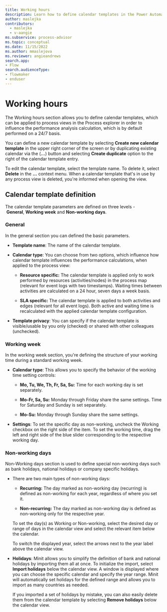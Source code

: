 ```yaml
---
title: Working hours
description: Learn how to define calendar templates in the Power Automate Process Mining desktop app.
author: maslejka
contributors:
  - maslejka
  - v-aangie
ms.subservice: process-advisor
ms.topic: conceptual
ms.date: 11/15/2022
ms.author: mmaslejova
ms.reviewer: angieandrews
search.app:
- Flow
search.audienceType:
- flowmaker
- enduser
---
```


# Working hours

The Working hours section allows you to define calendar templates, which can be applied to process views in the Process explorer in order to influence the performance analysis calculation, which is by default performed on a 24/7 basis.

You can define a new calendar template by selecting **Create new calendar template** in the upper right corner of the screen or by duplicating existing calendar via the (**…**) button and selecting **Create duplicate** option to the right of the calendar template entry.

To edit the calendar template, select the template name. To delete it, select **Delete** in the **...** context menu. When a calendar template that's in use by any process view is deleted, you're informed when opening the view.

## Calendar template definition

The calendar template parameters are defined on three levels - **General**, **Working week** and **Non-working days**.

### General

In the general section you can defined the basic parameters.

- **Template name**: The name of the calendar template.

- **Calendar type**: You can choose from two options, which influence how calendar template influences the performance calculations, when applied to the process view:

    - **Resource specific:** The calendar template is applied only to work performed by resources (activities/nodes) in the process map (relevant for event logs with two timestamps). Waiting times between activities are calculated on a 24 hour, seven days a week basis.

    - **SLA specific:** The calendar template is applied to both activities and edges (relevant for all event logs). Both active and waiting time is recalculated with the applied calendar template configuration.

- **Template privacy**: You can specify if the calendar template is visible/usable by you only (checked) or shared with other colleagues (unchecked).

### Working week

In the working week section, you're defining the structure of your working time during a standard working week.

- **Calendar type**: This allows you to specify the behavior of the working time setting controls:

    - **Mo, Tu, We, Th, Fr, Sa, Su:** Time for each working day is set separately.

    - **Mo-Fr, Sa, Su:** Monday through Friday share the same settings. Time for Saturday and Sunday is set separately.

    - **Mo-Su:** Monday through Sunday share the same settings.

- **Settings**: To set the specific day as non-working, uncheck the Working checkbox on the right side of the item. To set the working time, drag the left and right side of the blue slider corresponding to the respective working day.

### Non-working days

Non-Working days section is used to define special non-working days such as bank holidays, national holidays or company specific holidays.

- There are two main types of non-working days:

    - **Recurring:** The day marked as non-working day (recurring) is defined as non-working for each year, regardless of where you set it.

    - **Non-recurring:** The day marked as non-working day is defined as non-working only for the respective year.

    To set the day(s) as Working or Non-working, select the desired day or range of days in the calendar view and select the relevant item below the calendar.

    To switch the displayed year, select the arrows next to the year label above the calendar view.

- **Holidays**: Minit allows you to simplify the definition of bank and national holidays by importing them all at once. To initialize the import, select **Import holidays** below the calendar view. A window is displayed where you can choose the specific calendar and specify the year range. Minit will automatically set holidays for the defined range and allows you to import as many countries as needed.

    If you imported a set of holidays by mistake, you can also easily delete them from the calendar template by selecting **Remove holidays** below the calendar view.
